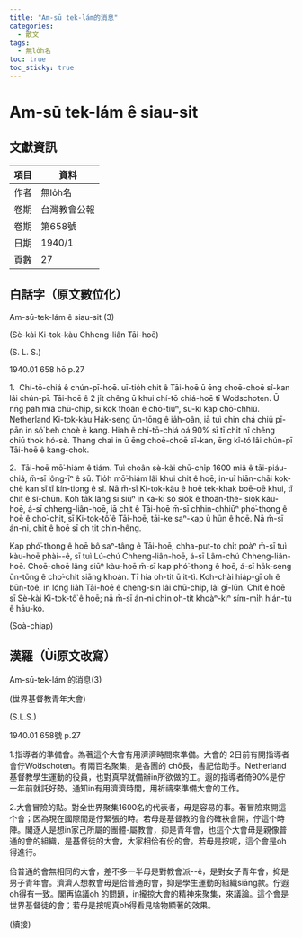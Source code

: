 ```yaml
---
title: "Am-sū tek-lám的消息"
categories:
  - 散文
tags:
  - 無lo̍h名
toc: true
toc_sticky: true
---
```


# Am-sū tek-lám ê siau-sit

## 文獻資訊

| 項目 | 資料 |
|---|---|
| 作者 | 無lo̍h名 |
| 卷期 | 台灣教會公報 |
| 卷期 | 第658號 |
| 日期 | 1940/1 |
| 頁數 | 27 |

## 白話字（原文數位化）

Am-sū-tek-lám ê siau-sit (3)

(Sè-kài Ki-tok-kàu Chheng-liân Tāi-hoē)

(S. L. S.)

1940.01 658 hō p.27

1.  Chí-tō-chiá ê chún-pī-hoē. uī-tio̍h chit ê Tāi-hoē ū ēng choē-choē sî-kan lâi chún-pī. Tāi-hoē ê 2 ji̍t chêng ū khui chí-tō chiá-hoē tī Wo͘dschoten. Ū nn̄g pah miâ chū-chi̍p, sī kok thoân ê chō-tiúⁿ, su-kì kap chō͘-chhiú. Netherland Ki-tok-kàu Ha̍k-seng ūn-tōng ê ia̍h-oân, iā tuì chin chá chiū pī-pān in só͘ beh choè ê kang. Hiah ê chí-tō-chiá oá 90% sī tī chi̍t nî chêng chiū thok hó-sè. Thang chai in ū ēng choē-choē sî-kan, ēng kî-tó lâi chún-pī Tāi-hoē ê kang-chok.

2.  Tāi-hoē mō͘-hiám ê tiám. Tuì choân sè-kài chū-chi̍p 1600 miâ ê tāi-piáu-chiá, m̄-sī iông-īⁿ ê sū. Tio̍h mō͘-hiám lâi khui chit ê hoē; in-uī hiān-chāi kok-chè kan sī tī kín-tiong ê sî. Nā m̄-sī Ki-tok-kàu ê hoē tek-khak boē-oē khui, tī chit ê sî-chūn. Koh ta̍k lâng sī siūⁿ in ka-kī só͘ sio̍k ê thoân-thé- sio̍k kàu-hoē, á-sī chheng-liân-hoē, iā chit ê Tāi-hoē m̄-sī chhin-chhiūⁿ phó͘-thong ê hoē ê cho͘-chit, sī Ki-tok-tô͘ ê Tāi-hoē, tāi-ke saⁿ-kap ū hūn ê hoē. Nā m̄-sī án-ni, chit ê hoē sī oh tit chìn-hêng.

Kap phó͘-thong ê hoē bô saⁿ-tâng ê Tāi-hoē, chha-put-to chi̍t poàⁿ m̄-sī tuì kàu-hoē phài--ê, sī tuì Lú-chú Chheng-liân-hoē, á-sī Lâm-chú Chheng-liân-hoē. Choē-choē lâng siūⁿ kàu-hoē m̄-sī kap phó͘-thong ê hoē, á-sī ha̍k-seng ūn-tōng ê cho͘-chit siāng khoán. Tī hia oh-tit ū it-tì. Koh-chài hia̍p-gī oh ê būn-toê, in lóng lia̍h Tāi-hoē ê cheng-sîn lâi chū-chi̍p, lâi gī-lūn. Chit ê hoē sī Sè-kài Ki-tok-tô͘ ê hoē; nā m̄-sī án-ni chin oh-tit khoàⁿ-kìⁿ sím-mi̍h hián-tù ê hāu-kó.

(Soà-chiap)

## 漢羅（Ùi原文改寫）

Am-sū-tek-lám 的消息(3)

(世界基督教青年大會)

(S.L.S.)

1940.01 658號 p.27

1.指導者的準備會。為著這个大會有用濟濟時間來準備。大會的 2日前有開指導者會佇Wo͘dschoten。有兩百名聚集，是各團的 chō長，書記佮助手。Netherland基督教學生運動的役員，也對真早就備辦in所欲做的工。遐的指導者倚90%是佇一年前就託好勢。通知in有用濟濟時間，用祈禱來準備大會的工作。

2.大會冒險的點。對全世界聚集1600名的代表者，毋是容易的事。著冒險來開這个會；因為現在國際間是佇緊張的時。若毋是基督教的會的確袂會開，佇這个時陣。閣逐人是想in家己所屬的團體-屬教會，抑是青年會，也這个大會毋是親像普通的會的組織，是基督徒的大會，大家相佮有份的會。若毋是按呢，這个會是oh得進行。

佮普通的會無相同的大會，差不多一半毋是對教會派--ê，是對女子青年會，抑是男子青年會。濟濟人想教會毋是佮普通的會，抑是學生運動的組織siāng款。佇遐oh得有一致。閣再協議oh 的問題，in攏掠大會的精神來聚集，來議論。這个會是世界基督徒的會；若毋是按呢真oh得看見啥物顯著的效果。

(續接)

